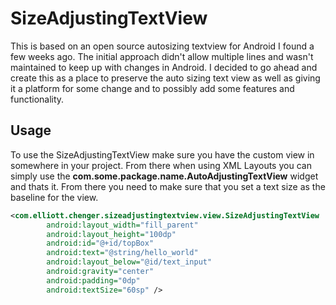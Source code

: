 SizeAdjustingTextView
=====================

This is based on an open source autosizing textview for Android I found a few weeks ago. The initial approach
didn't allow multiple lines and wasn't maintained to keep up with changes in Android. I decided to go ahead
and create this as a place to preserve the auto sizing text view as well as giving it a platform for some change
and to possibly add some features and functionality.

## Usage
To use the SizeAdjustingTextView make sure you have the custom view in somewhere in your project.
From there when using XML Layouts you can simply use the <b>com.some.package.name.AutoAdjustingTextView</b>
widget and thats it. From there you need to make sure that you set a text size as the baseline for the view. 

```XML
<com.elliott.chenger.sizeadjustingtextview.view.SizeAdjustingTextView
        android:layout_width="fill_parent"
        android:layout_height="100dp"
        android:id="@+id/topBox"
        android:text="@string/hello_world"
        android:layout_below="@id/text_input"
        android:gravity="center"
        android:padding="0dp"
        android:textSize="60sp" />
```
